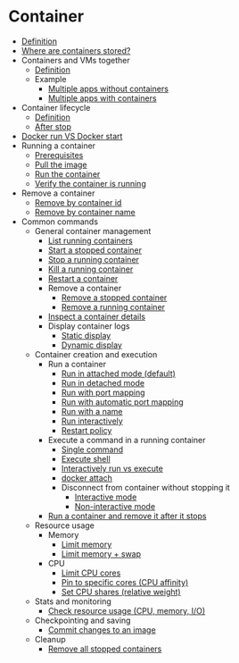 # Container


- [Definition](definition/definition.md)
- [Where are containers stored?](where-stored/where_stored.md)
- Containers and VMs together
    - [Definition](together/definition/definition.md)
    - Example
        - [Multiple apps without containers](together/example/without-container/without_container.md)
        - [Multiple apps with containers](together/example/with-container/with_container.md)
- Container lifecycle
    - [Definition](lifecycle/definition/definition.md)
    - [After stop](lifecycle/after-stop/after_stop.md)
- [Docker run VS Docker start](run-vs-start/run_vs_start.md)
- Running a container
    - [Prerequisites](running/prerequisite/prerequisite.md)
    - [Pull the image](running/image-pull/image_pull.md)
    - [Run the container](running/run/run.md)
    - [Verify the container is running](running/verify/verify.md)
- Remove a container
    - [Remove by container id](remove/by-id/by_id.md)
    - [Remove by container name](remove/by-name/by_name.md)
- Common commands
    - General container management
        - [List running containers](common-command/general/list-running/list_running.md)
        - [Start a stopped container](common-command/general/start-stopped/start_stopped.md)
        - [Stop a running container](common-command/general/stop-running/stop_running.md)
        - [Kill a running container](common-command/general/kill-container/kill_container.md)
        - [Restart a container](common-command/general/restart/restart.md)
        - Remove a container
            - [Remove a stopped container](common-command/general/remove/stopped/stopped.md)
            - [Remove a running container](common-command/general/remove/running/running.md)
        - [Inspect a container details](common-command/general/inspect/inspect.md)
        - Display container logs
            - [Static display](common-command/general/display/static/static.md)
            - [Dynamic display](common-command/general/display/dynamic/dynamic.md)
    - Container creation and execution
        - Run a container
            - [Run in attached mode (default)](common-command/creation-execution/run/attached-mode/attached_mode.md)
            - [Run in detached mode](common-command/creation-execution/run/detached-mode/detached_mode.md)
            - [Run with port mapping](common-command/creation-execution/run/port-mapping/port_mapping.md)
            - [Run with automatic port mapping](common-command/creation-execution/run/auto-port/auto_port.md)
            - [Run with a name](common-command/creation-execution/run/with-name/with_name.md)
            - [Run interactively](common-command/creation-execution/run/interactively/interactively.md)
            - [Restart policy](common-command/creation-execution/run/restart/restart.md)
        - Execute a command in a running container
            - [Single command](common-command/creation-execution/in-running/single/single.md)
            - [Execute shell](common-command/creation-execution/in-running/shell/shell.md)
            - [Interactively run vs execute](common-command/creation-execution/in-running/run-vs-execute/run_vs_execute.md)
            - [docker attach](common-command/creation-execution/in-running/attach/attach.md)
            - Disconnect from container without stopping it
              - [Interactive mode](common-command/creation-execution/in-running/disconnect/interactive/interactive.md)
              - [Non-interactive mode](common-command/creation-execution/in-running/disconnect/non-interactive/non_interactive.md)
        - [Run a container and remove it after it stops](common-command/creation-execution/run-remove/run_remove.md)
    - Resource usage
      - Memory
        - [Limit memory](common-command/resource/memory/only-memory/only_memory.md)
        - [Limit memory + swap](common-command/resource/memory/swap/swap.md)
      - CPU
        - [Limit CPU cores](common-command/resource/cpu/core/core.md)
        - [Pin to specific cores (CPU affinity)](common-command/resource/cpu/pin-core/pin_core.md)
        - [Set CPU shares (relative weight)](common-command/resource/cpu/cpu-share/cpu_share.md)
    - Stats and monitoring
        - [Check resource usage (CPU, memory, I/O)](common-command/monitoring/check-resource/check_resource.md)
    - Checkpointing and saving
        - [Commit changes to an image](common-command/checkpointing/commit/commit.md)
    - Cleanup
        - [Remove all stopped containers](common-command/cleanup/remove-stopped/remove_stopped.md)
